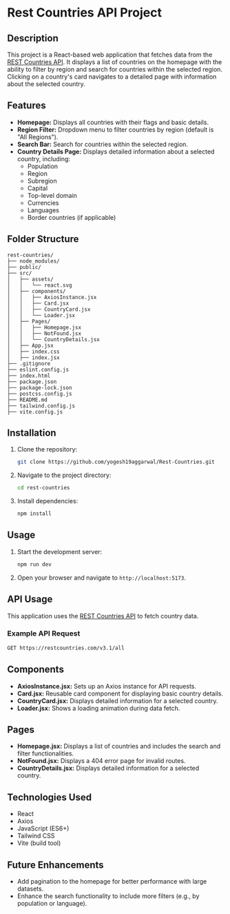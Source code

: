 # Rest Countries API Project

## Description

This project is a React-based web application that fetches data from the [REST Countries API](https://restcountries.com/v3.1/all). It displays a list of countries on the homepage with the ability to filter by region and search for countries within the selected region. Clicking on a country's card navigates to a detailed page with information about the selected country.

## Features

- **Homepage:** Displays all countries with their flags and basic details.
- **Region Filter:** Dropdown menu to filter countries by region (default is "All Regions").
- **Search Bar:** Search for countries within the selected region.
- **Country Details Page:** Displays detailed information about a selected country, including:
  - Population
  - Region
  - Subregion
  - Capital
  - Top-level domain
  - Currencies
  - Languages
  - Border countries (if applicable)

## Folder Structure

```plaintext
rest-countries/
├── node_modules/
├── public/
├── src/
│   ├── assets/
│   │   └── react.svg
│   ├── components/
│   │   ├── AxiosInstance.jsx
│   │   ├── Card.jsx
│   │   ├── CountryCard.jsx
│   │   └── Loader.jsx
│   ├── Pages/
│   │   ├── Homepage.jsx
│   │   ├── NotFound.jsx
│   │   └── CountryDetails.jsx
│   ├── App.jsx
│   ├── index.css
│   ├── index.jsx
├── .gitignore
├── eslint.config.js
├── index.html
├── package.json
├── package-lock.json
├── postcss.config.js
├── README.md
├── tailwind.config.js
├── vite.config.js

```

## Installation

1. Clone the repository:

   ```bash
   git clone https://github.com/yogesh19aggarwal/Rest-Countries.git
   ```

2. Navigate to the project directory:

   ```bash
   cd rest-countries
   ```

3. Install dependencies:

   ```bash
   npm install
   ```

## Usage

1. Start the development server:

   ```bash
   npm run dev
   ```

2. Open your browser and navigate to `http://localhost:5173`.

## API Usage

This application uses the [REST Countries API](https://restcountries.com/v3.1/all) to fetch country data.

### Example API Request

```bash
GET https://restcountries.com/v3.1/all
```

## Components

- **AxiosInstance.jsx:** Sets up an Axios instance for API requests.
- **Card.jsx:** Reusable card component for displaying basic country details.
- **CountryCard.jsx:** Displays detailed information for a selected country.
- **Loader.jsx:** Shows a loading animation during data fetch.

## Pages

- **Homepage.jsx:** Displays a list of countries and includes the search and filter functionalities.
- **NotFound.jsx:** Displays a 404 error page for invalid routes.
- **CountryDetails.jsx:** Displays detailed information for a selected country.

## Technologies Used

- React
- Axios
- JavaScript (ES6+)
- Tailwind CSS
- Vite (build tool)

## Future Enhancements

- Add pagination to the homepage for better performance with large datasets.
- Enhance the search functionality to include more filters (e.g., by population or language).
